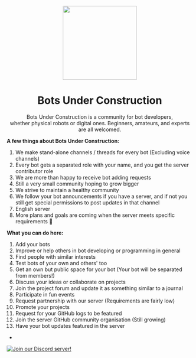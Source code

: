 <p align="center">
<img width="200" src="https://cdn.discordapp.com/attachments/1141328000156180500/1146726936740118651/372898839_615602897444571_4347508432357532021_n-removebg-preview.png">
</p>
<h1 align="center">Bots Under Construction</h1>
<p align="center">Bots Under Construction is a community for bot developers, <br>whether physical robots or digital ones. Beginners, amateurs, and experts are all welcomed. </p>

**A few things about Bots Under Construction:**
1. We make stand-alone channels / threads for every bot (Excluding voice channels)
2. Every bot gets a separated role with your name, and you get the server contributor role
3. We are more than happy to receive bot adding requests
4. Still a very small community hoping to grow bigger
5. We strive to maintain a healthy community
6. We follow your bot announcements if you have a server, and if not you still get special permissions to post updates in that channel
7. English server
8. More plans and goals are coming when the server meets specific requirements :muscle:

**What you can do here:**
1. Add your bots
2. Improve or help others in bot developing or programming in general
3. Find people with similar interests
4. Test bots of your own and others' too
5. Get an own but public space for your bot (Your bot will be separated from members!)
6. Discuss your ideas or collaborate on projects
7. Join the project forum and update it as something similar to a journal
8. Participate in fun events
9. Request partnership with our server (Requirements are fairly low) 
10. Promote your projects 
11. Request for your GitHub logs to be featured
12. Join the server GitHub community organisation (Still growing)
13. Have your bot updates featured in the server 
-
[![Join our Discord server!](https://invidget.switchblade.xyz/xASEtwRPta)](https://discord.gg/xASEtwRPta)
